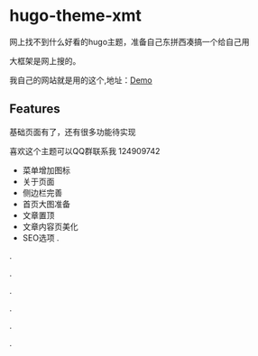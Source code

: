 # hugo-theme-xmt

网上找不到什么好看的hugo主题，准备自己东拼西凑搞一个给自己用

大框架是网上搜的。

我自己的网站就是用的这个,地址：[Demo](https://www.teh.top)

## Features

基础页面有了，还有很多功能待实现

喜欢这个主题可以QQ群联系我 124909742

- 菜单增加图标
- 关于页面
- 侧边栏完善
- 首页大图准备
- 文章置顶
- 文章内容页美化
- SEO选项
.

.

.

.

.

.

.
